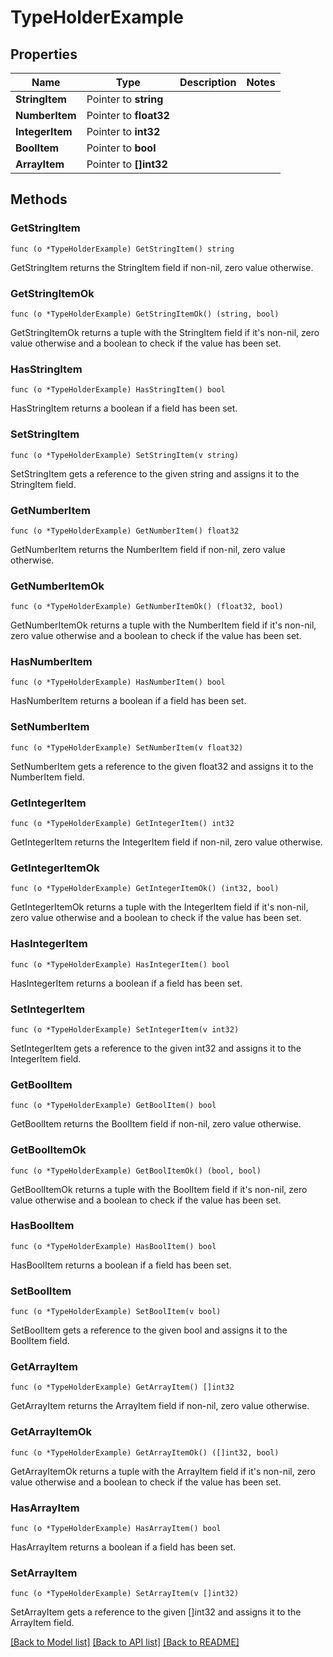 # TypeHolderExample

## Properties

Name | Type | Description | Notes
------------ | ------------- | ------------- | -------------
**StringItem** | Pointer to **string** |  | 
**NumberItem** | Pointer to **float32** |  | 
**IntegerItem** | Pointer to **int32** |  | 
**BoolItem** | Pointer to **bool** |  | 
**ArrayItem** | Pointer to **[]int32** |  | 

## Methods

### GetStringItem

`func (o *TypeHolderExample) GetStringItem() string`

GetStringItem returns the StringItem field if non-nil, zero value otherwise.

### GetStringItemOk

`func (o *TypeHolderExample) GetStringItemOk() (string, bool)`

GetStringItemOk returns a tuple with the StringItem field if it's non-nil, zero value otherwise
and a boolean to check if the value has been set.

### HasStringItem

`func (o *TypeHolderExample) HasStringItem() bool`

HasStringItem returns a boolean if a field has been set.

### SetStringItem

`func (o *TypeHolderExample) SetStringItem(v string)`

SetStringItem gets a reference to the given string and assigns it to the StringItem field.

### GetNumberItem

`func (o *TypeHolderExample) GetNumberItem() float32`

GetNumberItem returns the NumberItem field if non-nil, zero value otherwise.

### GetNumberItemOk

`func (o *TypeHolderExample) GetNumberItemOk() (float32, bool)`

GetNumberItemOk returns a tuple with the NumberItem field if it's non-nil, zero value otherwise
and a boolean to check if the value has been set.

### HasNumberItem

`func (o *TypeHolderExample) HasNumberItem() bool`

HasNumberItem returns a boolean if a field has been set.

### SetNumberItem

`func (o *TypeHolderExample) SetNumberItem(v float32)`

SetNumberItem gets a reference to the given float32 and assigns it to the NumberItem field.

### GetIntegerItem

`func (o *TypeHolderExample) GetIntegerItem() int32`

GetIntegerItem returns the IntegerItem field if non-nil, zero value otherwise.

### GetIntegerItemOk

`func (o *TypeHolderExample) GetIntegerItemOk() (int32, bool)`

GetIntegerItemOk returns a tuple with the IntegerItem field if it's non-nil, zero value otherwise
and a boolean to check if the value has been set.

### HasIntegerItem

`func (o *TypeHolderExample) HasIntegerItem() bool`

HasIntegerItem returns a boolean if a field has been set.

### SetIntegerItem

`func (o *TypeHolderExample) SetIntegerItem(v int32)`

SetIntegerItem gets a reference to the given int32 and assigns it to the IntegerItem field.

### GetBoolItem

`func (o *TypeHolderExample) GetBoolItem() bool`

GetBoolItem returns the BoolItem field if non-nil, zero value otherwise.

### GetBoolItemOk

`func (o *TypeHolderExample) GetBoolItemOk() (bool, bool)`

GetBoolItemOk returns a tuple with the BoolItem field if it's non-nil, zero value otherwise
and a boolean to check if the value has been set.

### HasBoolItem

`func (o *TypeHolderExample) HasBoolItem() bool`

HasBoolItem returns a boolean if a field has been set.

### SetBoolItem

`func (o *TypeHolderExample) SetBoolItem(v bool)`

SetBoolItem gets a reference to the given bool and assigns it to the BoolItem field.

### GetArrayItem

`func (o *TypeHolderExample) GetArrayItem() []int32`

GetArrayItem returns the ArrayItem field if non-nil, zero value otherwise.

### GetArrayItemOk

`func (o *TypeHolderExample) GetArrayItemOk() ([]int32, bool)`

GetArrayItemOk returns a tuple with the ArrayItem field if it's non-nil, zero value otherwise
and a boolean to check if the value has been set.

### HasArrayItem

`func (o *TypeHolderExample) HasArrayItem() bool`

HasArrayItem returns a boolean if a field has been set.

### SetArrayItem

`func (o *TypeHolderExample) SetArrayItem(v []int32)`

SetArrayItem gets a reference to the given []int32 and assigns it to the ArrayItem field.


[[Back to Model list]](../README.md#documentation-for-models) [[Back to API list]](../README.md#documentation-for-api-endpoints) [[Back to README]](../README.md)


